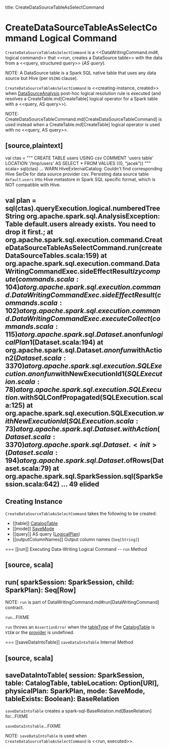 title: CreateDataSourceTableAsSelectCommand

# CreateDataSourceTableAsSelectCommand Logical Command

`CreateDataSourceTableAsSelectCommand` is a <<DataWritingCommand.md#, logical command>> that <<run, creates a DataSource table>> with the data from a <<query, structured query>> (_AS query_).

NOTE: A DataSource table is a Spark SQL native table that uses any data source but Hive (per `USING` clause).

`CreateDataSourceTableAsSelectCommand` is <<creating-instance, created>> when [DataSourceAnalysis](../logical-analysis-rules/DataSourceAnalysis.md) post-hoc logical resolution rule is executed (and resolves a CreateTable.md[CreateTable] logical operator for a Spark table with a <<query, AS query>>).

NOTE: CreateDataSourceTableCommand.md[CreateDataSourceTableCommand] is used instead when a CreateTable.md[CreateTable] logical operator is used with no <<query, AS query>>.

[source,plaintext]
----
val ctas = """
  CREATE TABLE users
  USING csv
  COMMENT 'users table'
  LOCATION '/tmp/users'
  AS SELECT * FROM VALUES ((0, "jacek"))
"""
scala> sql(ctas)
... WARN HiveExternalCatalog: Couldn't find corresponding Hive SerDe for data source provider csv. Persisting data source table `default`.`users` into Hive metastore in Spark SQL specific format, which is NOT compatible with Hive.

val plan = sql(ctas).queryExecution.logical.numberedTreeString
org.apache.spark.sql.AnalysisException: Table default.users already exists. You need to drop it first.;
  at org.apache.spark.sql.execution.command.CreateDataSourceTableAsSelectCommand.run(createDataSourceTables.scala:159)
  at org.apache.spark.sql.execution.command.DataWritingCommandExec.sideEffectResult$lzycompute(commands.scala:104)
  at org.apache.spark.sql.execution.command.DataWritingCommandExec.sideEffectResult(commands.scala:102)
  at org.apache.spark.sql.execution.command.DataWritingCommandExec.executeCollect(commands.scala:115)
  at org.apache.spark.sql.Dataset.$anonfun$logicalPlan$1(Dataset.scala:194)
  at org.apache.spark.sql.Dataset.$anonfun$withAction$2(Dataset.scala:3370)
  at org.apache.spark.sql.execution.SQLExecution$.$anonfun$withNewExecutionId$1(SQLExecution.scala:78)
  at org.apache.spark.sql.execution.SQLExecution$.withSQLConfPropagated(SQLExecution.scala:125)
  at org.apache.spark.sql.execution.SQLExecution$.withNewExecutionId(SQLExecution.scala:73)
  at org.apache.spark.sql.Dataset.withAction(Dataset.scala:3370)
  at org.apache.spark.sql.Dataset.<init>(Dataset.scala:194)
  at org.apache.spark.sql.Dataset$.ofRows(Dataset.scala:79)
  at org.apache.spark.sql.SparkSession.sql(SparkSession.scala:642)
  ... 49 elided
----

## Creating Instance

`CreateDataSourceTableAsSelectCommand` takes the following to be created:

* [[table]] [CatalogTable](../CatalogTable.md)
* [[mode]] [SaveMode](../DataFrameWriter.md#SaveMode)
* [[query]] AS query ([LogicalPlan](../logical-operators/LogicalPlan.md))
* [[outputColumnNames]] Output column names (`Seq[String]`)

=== [[run]] Executing Data-Writing Logical Command -- `run` Method

[source, scala]
----
run(
  sparkSession: SparkSession,
  child: SparkPlan): Seq[Row]
----

NOTE: `run` is part of DataWritingCommand.md#run[DataWritingCommand] contract.

`run`...FIXME

`run` throws an `AssertionError` when the [tableType](../CatalogTable.md#tableType) of the [CatalogTable](#table) is `VIEW` or the [provider](../CatalogTable.md#provider) is undefined.

=== [[saveDataIntoTable]] `saveDataIntoTable` Internal Method

[source, scala]
----
saveDataIntoTable(
  session: SparkSession,
  table: CatalogTable,
  tableLocation: Option[URI],
  physicalPlan: SparkPlan,
  mode: SaveMode,
  tableExists: Boolean): BaseRelation
----

`saveDataIntoTable` creates a spark-sql-BaseRelation.md[BaseRelation] for...FIXME

`saveDataIntoTable`...FIXME

NOTE: `saveDataIntoTable` is used when `CreateDataSourceTableAsSelectCommand` is <<run, executed>>.
